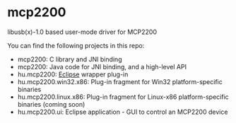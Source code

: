 mcp2200
=======

libusb(x)-1.0 based user-mode driver for MCP2200

You can find the following projects in this repo:

* mcp2200: C library and JNI binding
* mcp2200: Java code for JNI binding, and a high-level API
* hu.mcp2200: [Eclipse](http://eclipse.org) wrapper plug-in
* hu.mcp2200.win32.x86: Plug-in fragment for Win32 platform-specific binaries
* hu.mcp2200.linux.x86: Plug-in fragment for Linux-x86 platform-specific binaries (coming soon)
* hu.mcp2200.ui: Eclipse application - GUI to control an MCP2200 device

